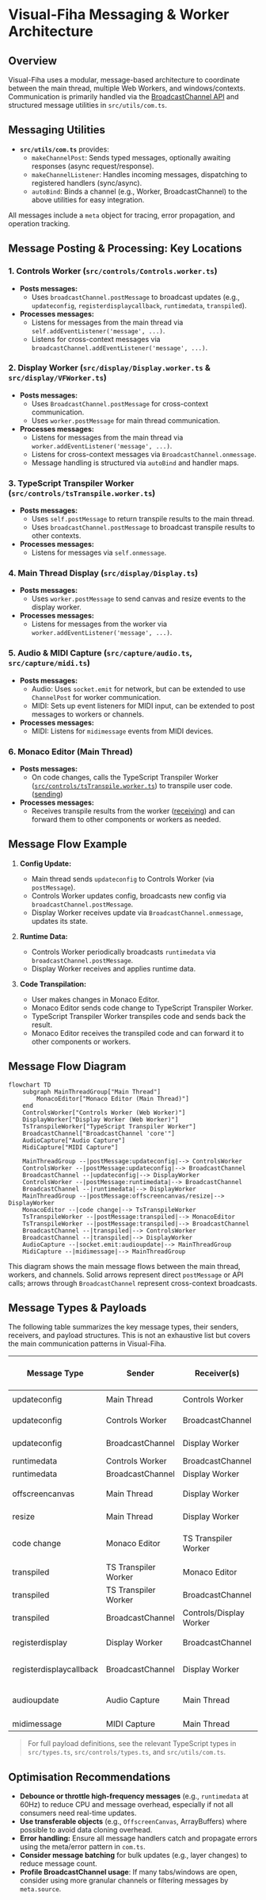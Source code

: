 # Visual-Fiha Messaging & Worker Architecture

## Overview
Visual-Fiha uses a modular, message-based architecture to coordinate between the main thread, multiple Web Workers, and windows/contexts. Communication is primarily handled via the [BroadcastChannel API](https://developer.mozilla.org/en-US/docs/Web/API/BroadcastChannel) and structured message utilities in `src/utils/com.ts`.

## Messaging Utilities
- **`src/utils/com.ts`** provides:
  - `makeChannelPost`: Sends typed messages, optionally awaiting responses (async request/response).
  - `makeChannelListener`: Handles incoming messages, dispatching to registered handlers (sync/async).
  - `autoBind`: Binds a channel (e.g., Worker, BroadcastChannel) to the above utilities for easy integration.

All messages include a `meta` object for tracing, error propagation, and operation tracking.

## Message Posting & Processing: Key Locations

### 1. Controls Worker (`src/controls/Controls.worker.ts`)
- **Posts messages:**
  - Uses `broadcastChannel.postMessage` to broadcast updates (e.g., `updateconfig`, `registerdisplaycallback`, `runtimedata`, `transpiled`).
- **Processes messages:**
  - Listens for messages from the main thread via `self.addEventListener('message', ...)`.
  - Listens for cross-context messages via `broadcastChannel.addEventListener('message', ...)`.

### 2. Display Worker (`src/display/Display.worker.ts` & `src/display/VFWorker.ts`)
- **Posts messages:**
  - Uses `BroadcastChannel.postMessage` for cross-context communication.
  - Uses `worker.postMessage` for main thread communication.
- **Processes messages:**
  - Listens for messages from the main thread via `worker.addEventListener('message', ...)`.
  - Listens for cross-context messages via `BroadcastChannel.onmessage`.
  - Message handling is structured via `autoBind` and handler maps.

### 3. TypeScript Transpiler Worker (`src/controls/tsTranspile.worker.ts`)
- **Posts messages:**
  - Uses `self.postMessage` to return transpile results to the main thread.
  - Uses `broadcastChannel.postMessage` to broadcast transpile results to other contexts.
- **Processes messages:**
  - Listens for messages via `self.onmessage`.

### 4. Main Thread Display (`src/display/Display.ts`)
- **Posts messages:**
  - Uses `worker.postMessage` to send canvas and resize events to the display worker.
- **Processes messages:**
  - Listens for messages from the worker via `worker.addEventListener('message', ...)`.

### 5. Audio & MIDI Capture (`src/capture/audio.ts`, `src/capture/midi.ts`)
- **Posts messages:**
  - Audio: Uses `socket.emit` for network, but can be extended to use `ChannelPost` for worker communication.
  - MIDI: Sets up event listeners for MIDI input, can be extended to post messages to workers or channels.
- **Processes messages:**
  - MIDI: Listens for `midimessage` events from MIDI devices.

### 6. Monaco Editor (Main Thread)
- **Posts messages:**
  - On code changes, calls the TypeScript Transpiler Worker ([`src/controls/tsTranspile.worker.ts`](src/controls/tsTranspile.worker.ts)) to transpile user code. ([sending](src/controls/MonacoEditorComponent.tsx))
- **Processes messages:**
  - Receives transpile results from the worker ([receiving](src/controls/MonacoEditorComponent.tsx)) and can forward them to other components or workers as needed.

## Message Flow Example
1. **Config Update:**
   - Main thread sends `updateconfig` to Controls Worker (via `postMessage`).
   - Controls Worker updates config, broadcasts new config via `broadcastChannel.postMessage`.
   - Display Worker receives update via `BroadcastChannel.onmessage`, updates its state.

2. **Runtime Data:**
   - Controls Worker periodically broadcasts `runtimedata` via `broadcastChannel.postMessage`.
   - Display Worker receives and applies runtime data.

3. **Code Transpilation:**
   - User makes changes in Monaco Editor.
   - Monaco Editor sends code change to TypeScript Transpiler Worker.
   - TypeScript Transpiler Worker transpiles code and sends back the result.
   - Monaco Editor receives the transpiled code and can forward it to other components or workers.

## Message Flow Diagram

```mermaid
flowchart TD
    subgraph MainThreadGroup["Main Thread"]
        MonacoEditor["Monaco Editor (Main Thread)"]
    end
    ControlsWorker["Controls Worker (Web Worker)"]
    DisplayWorker["Display Worker (Web Worker)"]
    TsTranspileWorker["TypeScript Transpiler Worker"]
    BroadcastChannel["BroadcastChannel 'core'"]
    AudioCapture["Audio Capture"]
    MidiCapture["MIDI Capture"]

    MainThreadGroup --|postMessage:updateconfig|--> ControlsWorker
    ControlsWorker --|postMessage:updateconfig|--> BroadcastChannel
    BroadcastChannel --|updateconfig|--> DisplayWorker
    ControlsWorker --|postMessage:runtimedata|--> BroadcastChannel
    BroadcastChannel --|runtimedata|--> DisplayWorker
    MainThreadGroup --|postMessage:offscreencanvas/resize|--> DisplayWorker
    MonacoEditor --|code change|--> TsTranspileWorker
    TsTranspileWorker --|postMessage:transpiled|--> MonacoEditor
    TsTranspileWorker --|postMessage:transpiled|--> BroadcastChannel
    BroadcastChannel --|transpiled|--> ControlsWorker
    BroadcastChannel --|transpiled|--> DisplayWorker
    AudioCapture --|socket.emit:audioupdate|--> MainThreadGroup
    MidiCapture --|midimessage|--> MainThreadGroup
```

This diagram shows the main message flows between the main thread, workers, and channels. Solid arrows represent direct `postMessage` or API calls; arrows through `BroadcastChannel` represent cross-context broadcasts.

## Message Types & Payloads
The following table summarizes the key message types, their senders, receivers, and payload structures. This is not an exhaustive list but covers the main communication patterns in Visual-Fiha.


| Message Type         | Sender                | Receiver(s)            | Payload Structure / Notes                                  |
|---------------------|-----------------------|------------------------|------------------------------------------------------------|
| updateconfig        | Main Thread           | Controls Worker        | `{ field: string, value: any }`                            |
| updateconfig        | Controls Worker       | BroadcastChannel       | `AppState` (full config)
| updateconfig        | BroadcastChannel      | Display Worker         | `AppState` (full config)
| runtimedata         | Controls Worker       | BroadcastChannel       | `RuntimeData`                                              |
| runtimedata         | BroadcastChannel      | Display Worker         | `RuntimeData`                                              |
| offscreencanvas     | Main Thread           | Display Worker         | `{ canvas: OffscreenCanvas }`                              |
| resize              | Main Thread           | Display Worker         | `{ width: number, height: number }`                        |
| code change         | Monaco Editor         | TS Transpiler Worker   | `{ code: string, role: string, type: string, id: string }` |
| transpiled          | TS Transpiler Worker  | Monaco Editor          | `TranspilePayload`                                         |
| transpiled          | TS Transpiler Worker  | BroadcastChannel       | `TranspilePayload`                                         |
| transpiled          | BroadcastChannel      | Controls/Display Worker| `TranspilePayload`                                         |
| registerdisplay     | Display Worker        | BroadcastChannel       | `{ id: string, width: number, height: number }`            |
| registerdisplaycallback | BroadcastChannel  | Display Worker         | `{ id: string, config: AppState }`                         |
| audioupdate         | Audio Capture         | Main Thread            | `{ frequency: number[], volume: number[] }`                |
| midimessage         | MIDI Capture          | Main Thread            | `MIDIMessageEvent`                                         |

> For full payload definitions, see the relevant TypeScript types in `src/types.ts`, `src/controls/types.ts`, and `src/utils/com.ts`.

## Optimisation Recommendations
- **Debounce or throttle high-frequency messages** (e.g., `runtimedata` at 60Hz) to reduce CPU and message overhead, especially if not all consumers need real-time updates.
- **Use transferable objects** (e.g., `OffscreenCanvas`, ArrayBuffers) where possible to avoid data cloning overhead.
- **Error handling:** Ensure all message handlers catch and propagate errors using the meta/error pattern in `com.ts`.
- **Consider message batching** for bulk updates (e.g., layer changes) to reduce message count.
- **Profile BroadcastChannel usage**: If many tabs/windows are open, consider using more granular channels or filtering messages by `meta.source`.